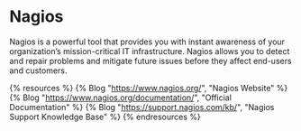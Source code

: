# Nagios

Nagios is a powerful tool that provides you with instant awareness of your organization’s mission-critical IT infrastructure. Nagios allows you to detect and repair problems and mitigate future issues before they affect end-users and customers.

{% resources %}
  {% Blog "https://www.nagios.org/", "Nagios Website" %}
  {% Blog "https://www.nagios.org/documentation/", "Official Documentation" %}
  {% Blog "https://support.nagios.com/kb/", "Nagios Support Knowledge Base" %}
{% endresources %}
